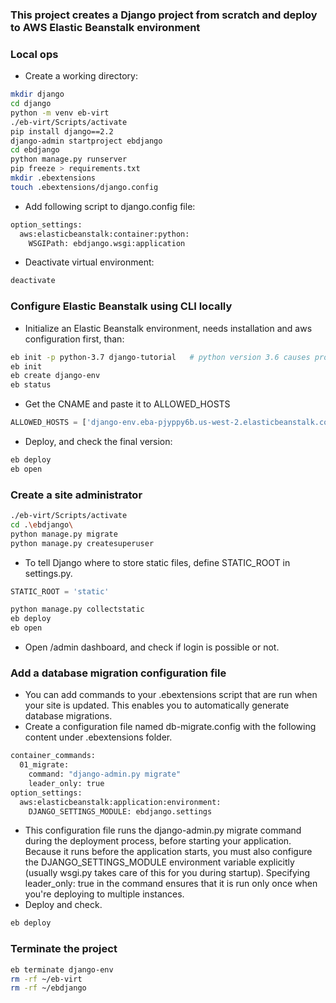 ### This project creates a Django project from scratch and deploy to AWS Elastic Beanstalk environment
### Local ops
- Create a working directory:
```bash
mkdir django
cd django
python -m venv eb-virt
./eb-virt/Scripts/activate
pip install django==2.2
django-admin startproject ebdjango
cd ebdjango
python manage.py runserver
pip freeze > requirements.txt
mkdir .ebextensions
touch .ebextensions/django.config
```
- Add following script to django.config file:
```bash
option_settings:
  aws:elasticbeanstalk:container:python:
    WSGIPath: ebdjango.wsgi:application
```
- Deactivate virtual environment:
```bash
deactivate
```
### Configure Elastic Beanstalk using CLI locally
- Initialize an Elastic Beanstalk environment, needs installation and aws configuration first, than:
```bash
eb init -p python-3.7 django-tutorial   # python version 3.6 causes problems
eb init
eb create django-env
eb status
```
- Get the CNAME and paste it to ALLOWED_HOSTS
```py
ALLOWED_HOSTS = ['django-env.eba-pjyppy6b.us-west-2.elasticbeanstalk.com']
```
- Deploy, and check the final version:
```bash
eb deploy
eb open
```
### Create a site administrator
```bash
./eb-virt/Scripts/activate
cd .\ebdjango\
python manage.py migrate
python manage.py createsuperuser
```
- To tell Django where to store static files, define STATIC_ROOT in settings.py.
```py
STATIC_ROOT = 'static'
```
```bash
python manage.py collectstatic
eb deploy
eb open
```
- Open /admin dashboard, and check if login is possible or not.
### Add a database migration configuration file
- You can add commands to your .ebextensions script that are run when your site is updated. This enables you to automatically generate database migrations.
- Create a configuration file named db-migrate.config with the following content under .ebextensions folder.
```bash
container_commands:
  01_migrate:
    command: "django-admin.py migrate"
    leader_only: true
option_settings:
  aws:elasticbeanstalk:application:environment:
    DJANGO_SETTINGS_MODULE: ebdjango.settings
```
- This configuration file runs the django-admin.py migrate command during the deployment process, before starting your application. Because it runs before the application starts, you must also configure the DJANGO_SETTINGS_MODULE environment variable explicitly (usually wsgi.py takes care of this for you during startup). Specifying leader_only: true in the command ensures that it is run only once when you're deploying to multiple instances.
- Deploy and check.
```bash
eb deploy
```
### Terminate the project
```bash
eb terminate django-env
rm -rf ~/eb-virt
rm -rf ~/ebdjango
```